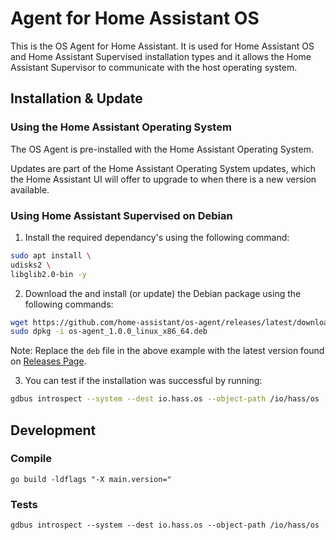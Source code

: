 # Agent for Home Assistant OS

This is the OS Agent for Home Assistant. It is used for Home Assistant
OS and Home Assistant Supervised installation types and it allows the
Home Assistant Supervisor to communicate with the host operating system.

## Installation & Update

### Using the Home Assistant Operating System

The OS Agent is pre-installed with the Home Assistant Operating System.

Updates are part of the Home Assistant Operating System updates, which
the Home Assistant UI will offer to upgrade to when there is a new version
available.

### Using Home Assistant Supervised on Debian

1. Install the required dependancy's using the following command:

```bash
sudo apt install \
udisks2 \
libglib2.0-bin -y
```

2. Download the and install (or update) the Debian package using the following commands:

```bash
wget https://github.com/home-assistant/os-agent/releases/latest/download/os-agent_1.0.0_linux_x86_64.deb
sudo dpkg -i os-agent_1.0.0_linux_x86_64.deb
```

Note: Replace the `deb` file in the above example with the latest
version found on [Releases Page](https://github.com/home-assistant/os-agent/releases/latest/).

3. You can test if the installation was successful by running:

```bash
gdbus introspect --system --dest io.hass.os --object-path /io/hass/os
```

## Development

### Compile

```shell
go build -ldflags "-X main.version="
```

### Tests

```shell
gdbus introspect --system --dest io.hass.os --object-path /io/hass/os
```
